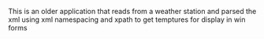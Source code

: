 This is an older application that reads from a weather station and parsed the xml using xml namespacing and xpath to get temptures for display in win forms 
